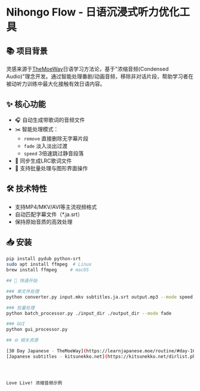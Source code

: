 # Nihongo Flow - 日语沉浸式听力优化工具

## 📚 项目背景  
灵感来源于[TheMoeWay](https://learnjapanese.moe/)日语学习方法论，基于"浓缩音频(Condensed Audio)"理念开发。通过智能处理番剧/动画音频，移除非对话片段，帮助学习者在被动听力训练中最大化接触有效日语内容。

## ✨ 核心功能  
- 🎧 自动生成带歌词的音频文件  
- ✂️ 智能处理模式：  
  - `remove` 直接删除无字幕片段  
  - `fade` 淡入淡出过渡  
  - `speed` 3倍速跳过静音段落  
- 📖 同步生成LRC歌词文件  
- 🚀 支持批量处理与图形界面操作  

## 🛠️ 技术特性  
- 支持MP4/MKV/AVI等主流视频格式  
- 自动匹配字幕文件（*.ja.srt）  
- 保持原始音质的高效处理  

## 📥 安装  
```bash
pip install pydub python-srt
sudo apt install ffmpeg  # Linux
brew install ffmpeg     # macOS

## 🚀 快速开始

### 单文件处理
python converter.py input.mkv subtitles.ja.srt output.mp3 --mode speed

### 批量处理
python batch_processor.py ./input_dir ./output_dir --mode fade

### GUI
python gui_processor.py

## 🌐 相关资源

[30 Day Japanese - TheMoeWay](https://learnjapanese.moe/routine/#day-10)
[Japanese subtitles - kitsunekko.net](https://kitsunekko.net/dirlist.php?dir=subtitles%2Fjapanese%2F)




Love Live! 浓缩音频示例
